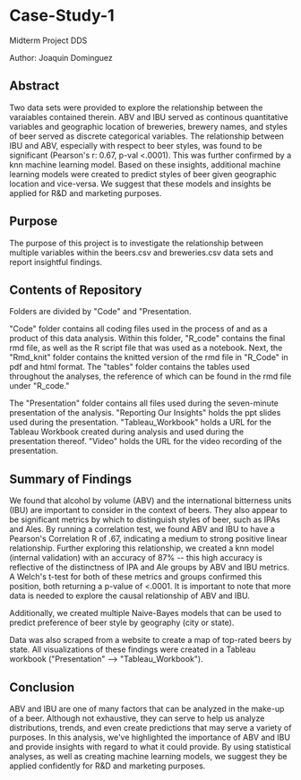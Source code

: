 # Case-Study-1

Midterm Project DDS

Author: Joaquin Dominguez

## Abstract
Two data sets were provided to explore the relationship between the varaiables contained therein. ABV and IBU served as continous quantitative variables and geographic location of breweries, brewery names, and styles of beer served as discrete categorical variables. The relationship between IBU and ABV, especially with respect to beer styles, was found to be significant (Pearson's r: 0.67, p-val <.0001). This was further confirmed by a knn machine learning model. Based on these insights, additional machine learning models were created to predict styles of beer given geographic location and vice-versa. We suggest that these models and insights be applied for R&D and marketing purposes. 


## Purpose
The purpose of this project is to investigate the relationship between multiple variables within the beers.csv and breweries.csv data sets and report insightful findings.

## Contents of Repository

Folders are divided by "Code" and "Presentation. 

"Code" folder contains all coding files used in the process of and as a product of this data analysis. Within this folder, "R_code" contains the final rmd file, as well as the R script file that was used as a notebook. Next, the "Rmd_knit" folder contains the knitted version of the rmd file in "R_Code" in pdf and html format. The "tables" folder contains the tables used throughout the analyses, the reference of which can be found in the rmd file under "R_code."

The "Presentation" folder contains all files used during the seven-minute presentation of the analysis. "Reporting Our Insights" holds the ppt slides used during the presentation. "Tableau_Workbook" holds a URL for the Tableau Workbook created during analysis and used during the presentation thereof. "Video" holds the URL for the video recording of the presentation. 

## Summary of Findings
We found that alcohol by volume (ABV) and the international bitterness units (IBU) are important to consider in the context of beers. They also appear to be significant metrics by which to distinguish styles of beer, such as IPAs and Ales. By running a correlation test, we found ABV and IBU to have a Pearson's Correlation R of .67, indicating a medium to strong positive linear relationship. Further exploring this relationship, we created a knn model (internal validation) with an accuracy of 87% -- this high accuracy is reflective of the distinctness of IPA and Ale groups by ABV and IBU metrics. A Welch's t-test for both of these metrics and groups confirmed this position, both returning a p-value of <.0001. It is important to note that more data is needed to explore the causal relationship of ABV and IBU.

Additionally, we created multiple Naive-Bayes models that can be used to predict preference of beer style by geography (city or state).

Data was also scraped from a website to create a map of top-rated beers by state. All visualizations of these findings were created in a Tableau workbook ("Presentation" --> "Tableau_Workbook").

## Conclusion
 ABV and IBU are one of many factors that can be analyzed in the make-up of a beer. Although not exhaustive, they can serve to help us analyze distributions, trends, and even create predictions that may serve a variety of purposes. In this analysis, we've highlighted the importance of ABV and IBU and provide insights with regard to what it could provide. By using statistical analyses, as well as creating machine learning models, we suggest they be applied confidently for R&D and marketing purposes.
